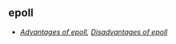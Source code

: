 ## epoll

- *[Advantages of epoll](Advantages_of_epoll.md), [Disadvantages of epoll](Disadvantages_of_epoll.md)*
